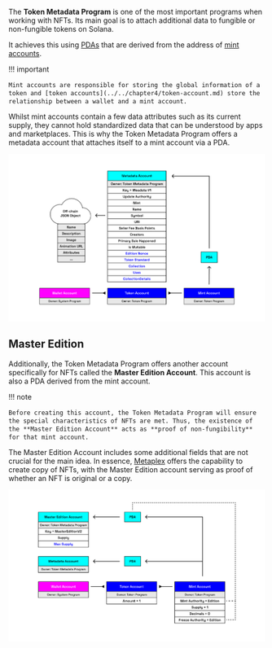 The **Token Metadata Program** is one of the most important programs when working with NFTs. Its main goal is to attach additional data to fungible or non-fungible tokens on Solana.

It achieves this using [PDAs](../../chapter3/program-derived-address.md) that are derived from the address of [mint accounts](../../chapter4/mint-account.md).

!!! important

    Mint accounts are responsible for storing the global information of a token and [token accounts](../../chapter4/token-account.md) store the relationship between a wallet and a mint account.

Whilst mint accounts contain a few data attributes such as its current supply, they cannot hold standardized data that can be understood by apps and marketplaces. This is why the Token Metadata Program offers a metadata account that attaches itself to a mint account via a PDA.

![Blockchain](../../../images/metaplex-metadata-account.png)

## Master Edition

Additionally, the Token Metadata Program offers another account specifically for NFTs called the **Master Edition Account**. This account is also a PDA derived from the mint account.

!!! note

    Before creating this account, the Token Metadata Program will ensure the special characteristics of NFTs are met. Thus, the existence of the **Master Edition Account** acts as **proof of non-fungibility** for that mint account.

The Master Edition Account includes some additional fields that are not crucial for the main idea. In essence, [Metaplex](./metaplex.md) offers the capability to create copy of NFTs, with the Master Edition account serving as proof of whether an NFT is original or a copy.

![Blockchain](../../../images/master-edition.png)
